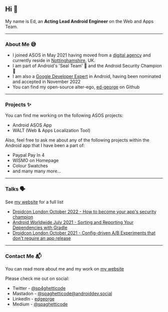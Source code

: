 ## Hi 👋

My name is Ed, an **Acting Lead Android Engineer** on the Web and Apps Team.

---

### About Me 😅

*   I joined ASOS in May 2021 having moved from a [digital agency](https://himumsaiddad.com) and currently reside in [Nottinghamshire](https://en.wikipedia.org/wiki/Beeston,_Nottinghamshire), UK.
*   I am part of Android's 'Seal Team' 🦭 and the Android Security Champion 🔐
*   I am also a [Google Developer Expert](https://developers.google.com/community/experts) in Android, having been nominated and accepted in November 2022
*   You can find my open-source alter-ego, [ed-george](https://github.com/ed-george) on Github

---

### Projects ✨

You can find me working on the following ASOS projects:

*   Android ASOS App
*   WALT (Web & Apps Localization Tool)

Also, feel free to ask me about any of the following projects within the Android app that I have been a part of:

*   Paypal Pay In 4
*   WISMO on Homepage
*   Colour Swatches
*   and many many more...

---

### Talks 🗣

See [my website](https://spght.dev/talks) for a full list

*   [Droidcon London October 2022 - How to become your app's security champion](https://www.droidcon.com/2022/11/15/how-to-become-your-apps-security-champion) 
*   [Android Worldwide July 2021 - Sorting and Reporting Your Dependencies with Gradle](https://www.youtube.com/watch?v=4PCCiEThhbE)
*   [Droidcon London October 2021 - Config-driven A/B Experiments that don't require an app release](https://www.droidcon.com/2021/11/17/implementing-config-driven-experiments-that-dont-require-a-release)

---

### Contact Me 📬

You can read more about me and my work on [my website](https://ed-george.github.io/)

Please check me out on social:

*   Twitter - [@sp4ghetticode](http://twitter.com/sp4ghetticode)
*   Mastadon - [@spaghetticode@androiddev.social](https://androiddev.social/@spaghetticode) 
*   LinkedIn - [edgeorge](http://linkedin.com/in/edgeorge)
*   Medium - [@spaghetticode](https://medium.com/@spaghetticode)
